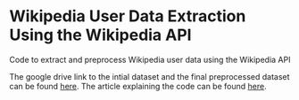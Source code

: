 # Wikipedia User Data Extraction Using the Wikipedia API
Code to extract and preprocess Wikipedia user data using the Wikipedia API

The google drive link to the intial dataset and the final preprocessed dataset can be found <a href="https://drive.google.com/drive/folders/12umwoSE8XIw8iXSteSVxy7BVmgylxP74?usp=sharing" target="_blank" >here</a>. The article explaining the code can be found <a href="https://ruthussanketh.medium.com/wikipedia-user-data-extraction-and-preprocessing-45af30642067" target="_blank" >here</a>.

